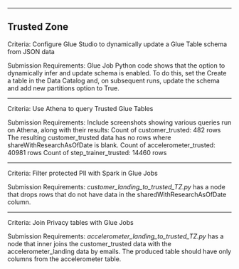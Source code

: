 ----
Trusted Zone
----
Criteria: Configure Glue Studio to dynamically update a Glue Table schema from JSON data

Submission Requirements: Glue Job Python code shows that the option to dynamically infer and update schema is enabled.
To do this, set the Create a table in the Data Catalog and, on subsequent runs, update the schema and add new partitions option to True.

----
Criteria: Use Athena to query Trusted Glue Tables

Submission Requirements: Include screenshots showing various queries run on Athena, along with their results:
Count of customer_trusted: 482 rows
The resulting customer_trusted data has no rows where shareWithResearchAsOfDate is blank.
Count of accelerometer_trusted: 40981 rows
Count of step_trainer_trusted: 14460 rows

----
Criteria: Filter protected PII with Spark in Glue Jobs

Submission Requirements: *customer_landing_to_trusted_TZ.py* has a node that drops rows that do not have data in the sharedWithResearchAsOfDate column.

----
Criteria: Join Privacy tables with Glue Jobs

Submission Requirements: *accelerometer_landing_to_trusted_TZ.py* has a node that inner joins the customer_trusted data with the accelerometer_landing data by emails. The produced table should have only columns from the accelerometer table.
